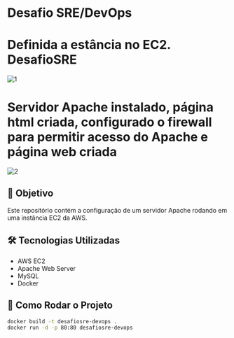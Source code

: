 # Desafio SRE/DevOps

#  Definida a estância no EC2. DesafioSRE
![1](https://github.com/user-attachments/assets/a42c883f-9bcb-4834-ac02-87412a3b49fd)

#  Servidor Apache instalado, página html criada, configurado o firewall para permitir acesso do Apache e página web criada
![2](https://github.com/user-attachments/assets/75bdc673-d1d8-4647-afa6-db9f75d03810)










## 🚀 Objetivo
Este repositório contém a configuração de um servidor Apache rodando em uma instância EC2 da AWS.

## 🛠 Tecnologias Utilizadas
- AWS EC2
- Apache Web Server
- MySQL
- Docker

## 📌 Como Rodar o Projeto
```bash
docker build -t desafiosre-devops .
docker run -d -p 80:80 desafiosre-devops







